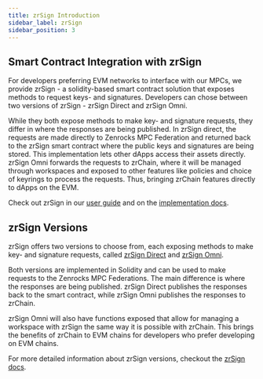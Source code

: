 ```yaml
---
title: zrSign Introduction
sidebar_label: zrSign
sidebar_position: 3
---
```


## Smart Contract Integration with zrSign

For developers preferring EVM networks to interface with our MPCs, we provide zrSign - a solidity-based smart contract solution that exposes methods to request keys- and signatures. Developers can chose between two versions of zrSign - zrSign Direct and zrSign Omni. 

While they both expose methods to make key- and signature requests, they differ in where the responses are being published. In zrSign direct, the requests are made directly to Zenrocks MPC Federation and returned back to the zrSign smart contract where the public keys and signatures are being stored. This implementation lets other dApps access their assets directly. zrSign Omni forwards the requests to zrChain, where it will be managed through workspaces and exposed to other features like policies and choice of keyrings to process the requests. Thus, bringing zrChain features directly to dApps on the EVM.

Check out zrSign in our [user guide](./testnet-guides/zrSign.md) and on the [implementation docs](./zrSign/_category_.json). 

## zrSign Versions

zrSign offers two versions to choose from, each exposing methods to make key- and signature requests, called [zrSign Direct](../zrSign/relases/zrSignDirect.md) and [zrSign Omni](../../zrSign/relases/zrSignOmni.md).

Both versions are implemented in Solidity and can be used to make requests to the Zenrocks MPC Federations. The main difference is where the responses are being published. zrSign Direct publishes the responses back to the smart contract, while zrSign Omni publishes the responses to zrChain. 

zrSign Omni will also have functions exposed that allow for managing a workspace with zrSign the same way it is possible with zrChain. This brings the benefits of zrChain to EVM chains for developers who prefer developing on EVM chains. 

For more detailed information about zrSign versions, checkout the [zrSign docs](../zrSign//releases/_category_.json).
